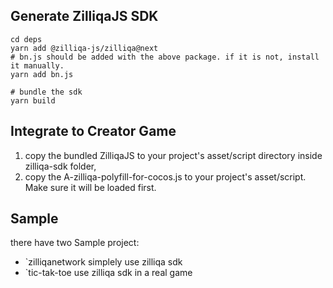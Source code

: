 ## Generate ZilliqaJS SDK

```shell
cd deps
yarn add @zilliqa-js/zilliqa@next
# bn.js should be added with the above package. if it is not, install it manually.
yarn add bn.js

# bundle the sdk
yarn build
```

## Integrate to Creator Game

1. copy the bundled ZilliqaJS to your project's asset/script directory inside zilliqa-sdk folder, 
2. copy the A-zilliqa-polyfill-for-cocos.js to your project's asset/script. Make sure it will be loaded first.

## Sample

there have two Sample project:
* `zilliqanetwork simplely use zilliqa sdk
* `tic-tak-toe use zilliqa sdk in a real game
